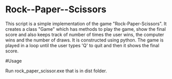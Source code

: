 # Rock--Paper--Scissors

This script is a simple implementation of the game "Rock-Paper-Scissors". 
It creates a class "Game" which has methods to play the game, show the final score and also keeps track of number of times the user wins, the computer wins and the number of draws. It is constructed using python.
The game is played in a loop until the user types 'Q' to quit and then it shows the final score.


#Usage

Run rock_paper_scissor.exe that is in dist folder.  
